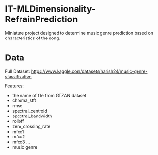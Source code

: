 # IT-MLDimensionality-RefrainPrediction

Miniature project designed to determine music genre prediction based on characteristics of the song.

# Data
Full Dataset: https://www.kaggle.com/datasets/harish24/music-genre-classification

Features:
- the name of file from GTZAN dataset
- chroma_stft
- rmse
- spectral_centroid
- spectral_bandwidth
- rolloff
- zero_crossing_rate
- mfcc1
- mfcc2
- mfcc3
...
- music genre
